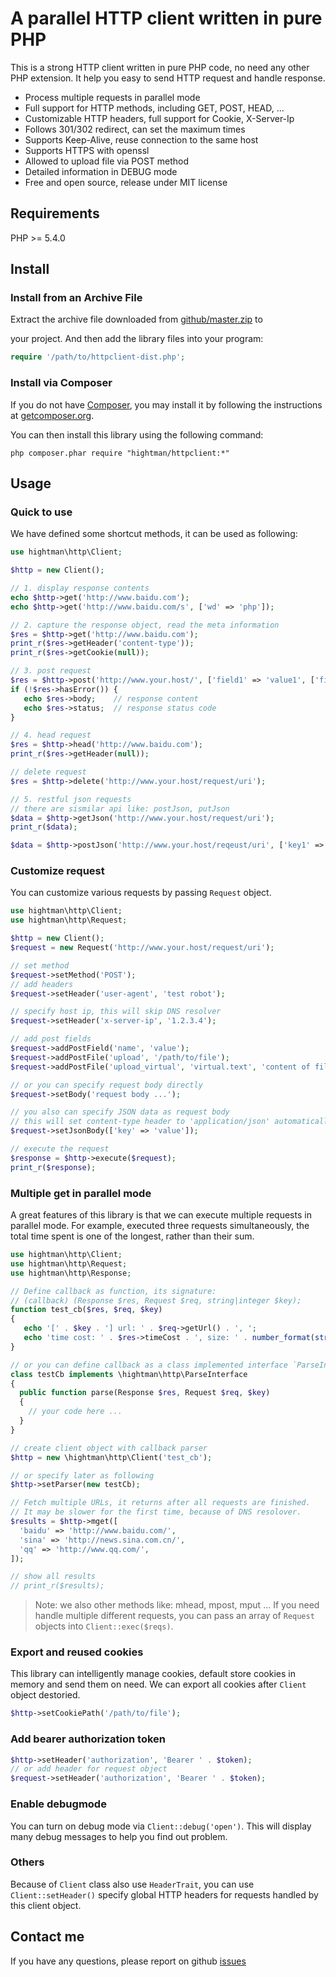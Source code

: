 A parallel HTTP client written in pure PHP
==========================================

This is a strong HTTP client written in pure PHP code, no need any other
PHP extension. It help you easy to send HTTP request and handle response.

- Process multiple requests in parallel mode
- Full support for HTTP methods, including GET, POST, HEAD, ...
- Customizable HTTP headers, full support for Cookie, X-Server-Ip
- Follows 301/302 redirect, can set the maximum times
- Supports Keep-Alive, reuse connection to the same host
- Supports HTTPS with openssl
- Allowed to upload file via POST method
- Detailed information in DEBUG mode
- Free and open source, release under MIT license


Requirements
-------------

PHP >= 5.4.0


Install
-------

### Install from an Archive File

Extract the archive file downloaded from [github/master.zip](https://github.com/hightman/httpclient/archive/master.zip) to

your project. And then add the library files into your program:

```php
require '/path/to/httpclient-dist.php';
```

### Install via Composer

If you do not have [Composer](http://getcomposer.org/), you may install it by following the instructions
at [getcomposer.org](http://getcomposer.org/doc/00-intro.md#installation-nix).

You can then install this library using the following command:

~~~
php composer.phar require "hightman/httpclient:*"
~~~


Usage
-------

### Quick to use


We have defined some shortcut methods, it can be used as following:

```php
use hightman\http\Client;

$http = new Client();

// 1. display response contents
echo $http->get('http://www.baidu.com');
echo $http->get('http://www.baidu.com/s', ['wd' => 'php']);

// 2. capture the response object, read the meta information
$res = $http->get('http://www.baidu.com');
print_r($res->getHeader('content-type'));
print_r($res->getCookie(null));

// 3. post request
$res = $http->post('http://www.your.host/', ['field1' => 'value1', ['field2' => 'value2']);
if (!$res->hasError()) {
   echo $res->body;    // response content
   echo $res->status;  // response status code
}

// 4. head request
$res = $http->head('http://www.baidu.com');
print_r($res->getHeader(null));

// delete request
$res = $http->delete('http://www.your.host/request/uri');

// 5. restful json requests
// there are sismilar api like: postJson, putJson
$data = $http->getJson('http://www.your.host/request/uri');
print_r($data);

$data = $http->postJson('http://www.your.host/reqeust/uri', ['key1' => 'value1', 'key2' => 'value2']);

```

### Customize request

You can customize various requests by passing `Request` object.

```php
use hightman\http\Client;
use hightman\http\Request;

$http = new Client();
$request = new Request('http://www.your.host/request/uri');

// set method
$request->setMethod('POST');
// add headers
$request->setHeader('user-agent', 'test robot');

// specify host ip, this will skip DNS resolver
$request->setHeader('x-server-ip', '1.2.3.4');

// add post fields
$request->addPostField('name', 'value');
$request->addPostFile('upload', '/path/to/file');
$request->addPostFile('upload_virtual', 'virtual.text', 'content of file ...');

// or you can specify request body directly
$request->setBody('request body ...');

// you also can specify JSON data as request body
// this will set content-type header to 'application/json' automatically.
$request->setJsonBody(['key' => 'value']);

// execute the request
$response = $http->execute($request);
print_r($response);

```


### Multiple get in parallel mode

A great features of this library is that we can execute multiple requests in parallel mode.
For example, executed three requests simultaneously, the total time spent is one of the longest,
rather than their sum.


```php
use hightman\http\Client;
use hightman\http\Request;
use hightman\http\Response;

// Define callback as function, its signature:
// (callback) (Response $res, Request $req, string|integer $key);
function test_cb($res, $req, $key)
{
   echo '[' . $key . '] url: ' . $req->getUrl() . ', ';
   echo 'time cost: ' . $res->timeCost . ', size: ' . number_format(strlen($res->body)) . "\n";
}

// or you can define callback as a class implemented interface `ParseInterface`.
class testCb implements \hightman\http\ParseInterface
{
  public function parse(Response $res, Request $req, $key)
  {
    // your code here ...
  }
}

// create client object with callback parser
$http = new \hightman\http\Client('test_cb');

// or specify later as following
$http->setParser(new testCb);

// Fetch multiple URLs, it returns after all requests are finished.
// It may be slower for the first time, because of DNS resolover.
$results = $http->mget([
  'baidu' => 'http://www.baidu.com/',
  'sina' => 'http://news.sina.com.cn/',
  'qq' => 'http://www.qq.com/',
]);

// show all results
// print_r($results);

```

> Note: we also other methods like: mhead, mpost, mput ...
> If you need handle multiple different requests, you can pass an array of `Request`
> objects into `Client::exec($reqs)`.



### Export and reused cookies


This library can intelligently manage cookies, default store cookies in memory and send them on need.
We can export all cookies after `Client` object destoried.

```php
$http->setCookiePath('/path/to/file');
```

### Add bearer authorization token

```php
$http->setHeader('authorization', 'Bearer ' . $token);
// or add header for request object
$request->setHeader('authorization', 'Bearer ' . $token);
```


### Enable debugmode

You can turn on debug mode via `Client::debug('open')`.
This will display many debug messages to help you find out problem.


### Others

Because of `Client` class also use `HeaderTrait`, you can use `Client::setHeader()`
specify global HTTP headers for requests handled by this client object.


Contact me
-----------

If you have any questions, please report on github [issues](https://github.com/hightman/httpclient/issues)
